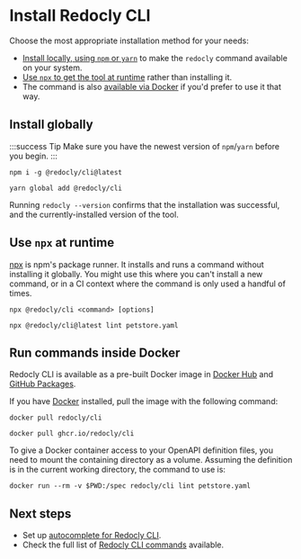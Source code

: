 # Install Redocly CLI

Choose the most appropriate installation method for your needs:

* [Install locally, using `npm` or `yarn`](#install-globally) to make the `redocly` command available on your system.
* [Use `npx` to get the tool at runtime](#use-npx-at-runtime) rather than installing it.
* The command is also [available via Docker](#docker) if you'd prefer to use it that way.

## Install globally

:::success Tip
Make sure you have the newest version of `npm`/`yarn` before you begin.
:::

```shell npm
npm i -g @redocly/cli@latest
```

```shell yarn
yarn global add @redocly/cli
```

Running `redocly --version` confirms that the installation was successful, and the currently-installed version of the tool.

## Use `npx` at runtime

[npx](https://docs.npmjs.com/cli/v9/commands/npx/) is npm's package runner. It installs and runs a command without installing it globally. You might use this where you can't install a new command, or in a CI context where the command is only used a handful of times.

```shell Command
npx @redocly/cli <command> [options]
```

```shell Example with lint command
npx @redocly/cli@latest lint petstore.yaml
```

## <a id="docker"></a>Run commands inside Docker

Redocly CLI is available as a pre-built Docker image in [Docker Hub](https://hub.docker.com/r/redocly/cli) and [GitHub Packages](https://github.com/Redocly/redocly-cli/pkgs/container/cli).

If you have [Docker](https://docs.docker.com/get-docker/) installed, pull the image with the following command:

```shell Docker Hub
docker pull redocly/cli
```

```shell GitHub Packages
docker pull ghcr.io/redocly/cli
```

To give a Docker container access to your OpenAPI definition files, you need to mount the containing directory as a volume. Assuming the definition is in the current working directory, the command to use is:

```shell Example with lint command
docker run --rm -v $PWD:/spec redocly/cli lint petstore.yaml
```

## Next steps

- Set up [autocomplete for Redocly CLI](./guides/autocomplete.md).
- Check the full list of [Redocly CLI commands](./commands/index.md) available.

